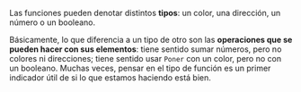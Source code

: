 Las funciones pueden denotar distintos **tipos**: un color, una dirección, un número o un booleano.

Básicamente, lo que diferencia a un tipo de otro son las **operaciones que se pueden hacer con sus elementos**: tiene sentido sumar números, pero no colores ni direcciones; tiene sentido usar `Poner` con un color, pero no con un booleano. Muchas veces, pensar en el tipo de función es un primer indicador útil de si lo que estamos haciendo está bien.